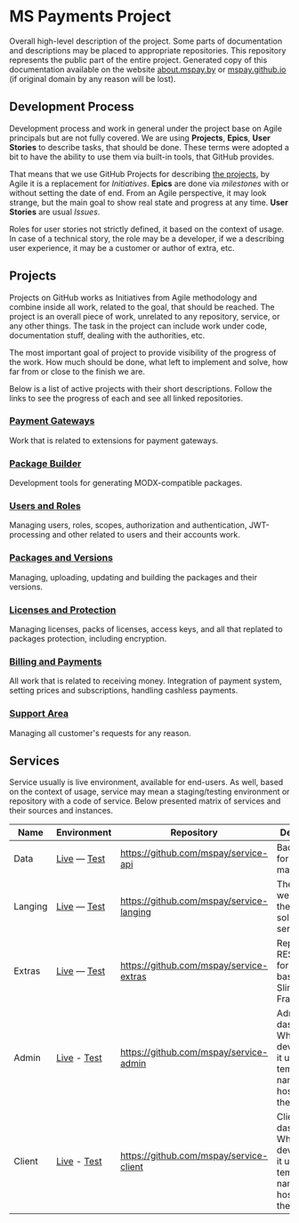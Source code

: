 # MS Payments Project

Overall high-level description of the project. Some parts of documentation and descriptions may be placed to appropriate repositories. This repository represents the public part of the entire project. Generated copy of this documentation available on the website [about.mspay.by](https://about.mspay.by) or [mspay.github.io](https://mspay.github.io) (if original domain by any reason will be lost).

## Development Process

Development process and work in general under the project base on Agile principals but are not fully covered. We are using **Projects**, **Epics**, **User Stories** to describe tasks, that should be done. These terms were adopted a bit to have the ability to use them via built-in tools, that GitHub provides.

That means that we use GitHub Projects for describing [the projects](#Projects), by Agile it is a replacement for _Initiatives_. **Epics** are done via _milestones_ with or without setting the date of end. From an Agile perspective, it may look strange, but the main goal to show real state and progress at any time. **User Stories** are usual _Issues_.

Roles for user stories not strictly defined, it based on the context of usage. In case of a technical story, the role may be a developer, if we a describing user experience, it may be a customer or author of extra, etc.

## Projects

Projects on GitHub works as Initiatives from Agile methodology and combine inside all work, related to the goal, that should be reached. The project is an overall piece of work, unrelated to any repository, service, or any other things. The task in the project can include work under code, documentation stuff, dealing with the authorities, etc.

The most important goal of project to provide visibility of the progress of the work. How much should be done, what left to implement and solve, how far from or close to the finish we are.

Below is a list of active projects with their short descriptions. Follow the links to see the progress of each and see all linked repositories.

### [Payment Gateways](^prj1)
Work that is related to extensions for payment gateways.

### [Package Builder](^prg4)
Development tools for generating MODX-compatible packages.

### [Users and Roles](^prj2)
Managing users, roles, scopes, authorization and authentication, JWT-processing and other related to users and their accounts work.

### [Packages and Versions](^prj5)
Managing, uploading, updating and building the packages and their versions.

### [Licenses and Protection](^prg6)
Managing licenses, packs of licenses, access keys, and all that replated to packages protection, including encryption.

### [Billing and Payments](^prg3)
All work that is related to receiving money. Integration of payment system, setting prices and subscriptions, handling cashless payments.

### [Support Area](^prj7)
Managing all customer's requests for any reason.

## Services

Service usually is live environment, available for end-users. As well, based on the context of usage, service may mean a staging/testing environment or repository with a code of service. Below presented matrix of services and their sources and instances.

Name | Environment | Repository | Description
---|---|---|---
Data | [Live](https://api.mspay.by) — [Test](https://mspay-api.herokuapp.com/) | https://github.com/mspay/service-api | Backend API for marketplace
Langing | [Live](https://mspay.by) — [Test](https://mspay.netlify.app) | https://github.com/mspay/service-langing | The main website of the payment solutions service
Extras | [Live](https://extras.mspay.by) — [Test]() | https://github.com/mspay/service-extras | Repository REST service for MODX, based on Slim Framework
Admin | [Live](https://manage.mspay.by) - [Test](https://cpmspay.netlify.app/) | https://github.com/mspay/service-admin | Admin dashboard. While development, it uses a temporary name and hosted on the Netlify
Client | [Live](https://client.mspay.by) - [Test](https://lkmspay.netlify.app/) | https://github.com/mspay/service-client | Client dashboard. While development, it uses a temporary name and hosted on the Netlify

[^prj1]: https://github.com/orgs/mspay/projects/1
[^prj2]: https://github.com/orgs/mspay/projects/2
[^prj3]: https://github.com/orgs/mspay/projects/3
[^prj4]: https://github.com/orgs/mspay/projects/4
[^prj4]: https://github.com/orgs/mspay/projects/5
[^prj4]: https://github.com/orgs/mspay/projects/6
[^prj4]: https://github.com/orgs/mspay/projects/7
